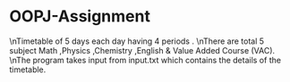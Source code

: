 # OOPJ-Assignment
\nTimetable of 5 days each day having 4 periods .
\nThere are total 5 subject Math ,Physics ,Chemistry ,English & Value Added Course (VAC).
\nThe program takes input from input.txt which contains the details of the timetable.


